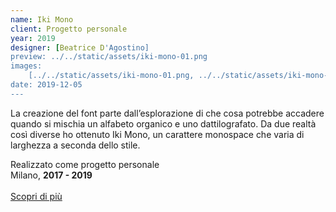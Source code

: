 ```yaml
---
name: Iki Mono
client: Progetto personale
year: 2019
designer: [Beatrice D'Agostino]
preview: ../../static/assets/iki-mono-01.png
images:
    [../../static/assets/iki-mono-01.png, ../../static/assets/iki-mono-02.png]
date: 2019-12-05
---
```


La creazione del font parte dall’esplorazione di che cosa potrebbe accadere quando si mischia un alfabeto organico e uno dattilografato. Da due realtà così diverse ho ottenuto Iki Mono, un carattere monospace che varia di larghezza a seconda dello stile.

Realizzato come progetto personale  
Milano, **2017 - 2019**<br><br>
[Scopri di più](http://beatricedagostino.com/iki-mono.html)
